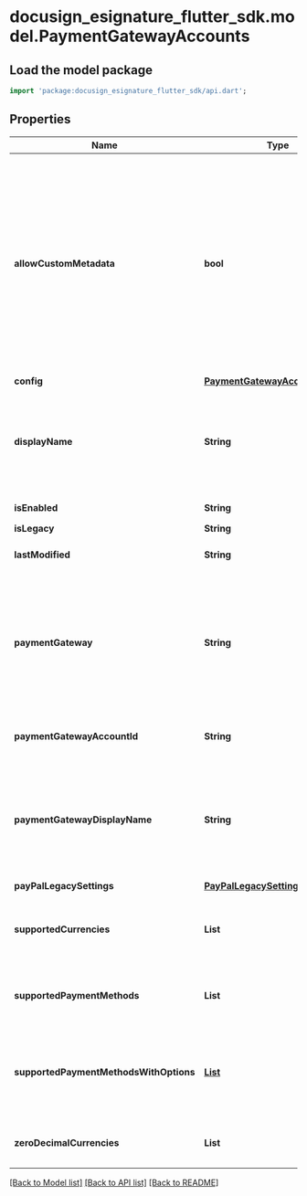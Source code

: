 # docusign_esignature_flutter_sdk.model.PaymentGatewayAccounts

## Load the model package
```dart
import 'package:docusign_esignature_flutter_sdk/api.dart';
```

## Properties
Name | Type | Description | Notes
------------ | ------------- | ------------- | -------------
**allowCustomMetadata** | **bool** | When **true,** the sender can pass custom metadata about the payment to the payment gateway. You pass in this metadata on an EnvelopeRecipientTab, in the `customMetadata` property under `paymentDetails`.   For example, this property is set to **true** for the Authorize.net gateway by default. As a result, the extra metadata that you send displays for the Authorize.net transaction in the merchant gateway portal under **Description.**  **Note:** This property is read-only and cannot be changed. | [optional] 
**config** | [**PaymentGatewayAccountSetting**](PaymentGatewayAccountSetting.md) |  | [optional] 
**displayName** | **String** | A user-defined name for a connected gateway account.  This name is used in the Admin panel in the list of connected accounts and in Tagger in the payment gateway selector.  The human-readable version of `paymentGatewayAccountId`. | [optional] 
**isEnabled** | **String** | When **true,** the payment gateway account is enabled. | [optional] 
**isLegacy** | **String** | Reserved for DocuSign. | [optional] 
**lastModified** | **String** | The UTC DateTime that the payment gateway account was last updated. | [optional] 
**paymentGateway** | **String** | Payment gateway used by the connected gateway account. This is the name used by the API. For a human-readable version use `paymentGatewayDisplayName`.  Possible values are:  * `Stripe` * `Braintree` * `AuthorizeDotNet` * `CyberSource` * `Zuora` * `Elavon` | [optional] 
**paymentGatewayAccountId** | **String** | A GUID that identifies the payment gateway account. For a human-readable version use `displayName`. | [optional] 
**paymentGatewayDisplayName** | **String** | The display name of the payment gateway that the connected gateway account uses. This is the human-readable version of `paymentGateway`.  Possible values are:  * Stripe * Braintree * Authorize.Net * CyberSource * Zuora * Elavon | [optional] 
**payPalLegacySettings** | [**PayPalLegacySettings**](PayPalLegacySettings.md) |  | [optional] 
**supportedCurrencies** | **List<String>** | A list of ISO 4217 currency codes for the currencies that the payment gateway account supports.  Examples:   - `USD` - `CAD` - `EUR` - `HKD` | [optional] [default to const []]
**supportedPaymentMethods** | **List<String>** | An array of paymentMethodWithOptions objects that specify the payment methods that are available for the gateway. | [optional] [default to const []]
**supportedPaymentMethodsWithOptions** | [**List<PaymentMethodWithOptions>**](PaymentMethodWithOptions.md) | An array of `paymentMethodWithOptions` objects that specify the payment methods that are available for the gateway, as well as the payment options that are compatible with each payment method. | [optional] [default to const []]
**zeroDecimalCurrencies** | **List<String>** |  | [optional] [default to const []]

[[Back to Model list]](../README.md#documentation-for-models) [[Back to API list]](../README.md#documentation-for-api-endpoints) [[Back to README]](../README.md)


